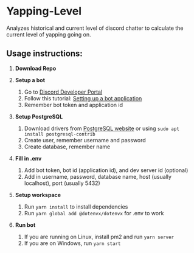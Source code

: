 # Yapping-Level

Analyzes historical and current level of discord chatter to calculate the current level of yapping going on.

## Usage instructions:

1. **Download Repo**

2. **Setup a bot**
   1. Go to [Discord Developer Portal](https://discord.com/developers/applications)
   2. Follow this tutorial: [Setting up a bot application](https://discordjs.guide/preparations/setting-up-a-bot-application.html)
   3. Remember bot token and application id

3. **Setup PostgreSQL**
   1. Download drivers from [PostgreSQL website](https://www.postgresql.org) or using `sudo apt install postgresql-contrib`
   2. Create user, remember username and password
   3. Create database, remember name

4. **Fill in .env**
   1. Add bot token, bot id (application id), and dev server id (optional)
   2. Add in username, password, database name, host (usually localhost), port (usually 5432)

5. **Setup workspace**
   1. Run `yarn install` to install dependencies
   2. Run `yarn global add @dotenvx/dotenvx` for .env to work

6. **Run bot**
   1. If you are running on Linux, install pm2 and run `yarn server`
   2. If you are on Windows, run `yarn start`
